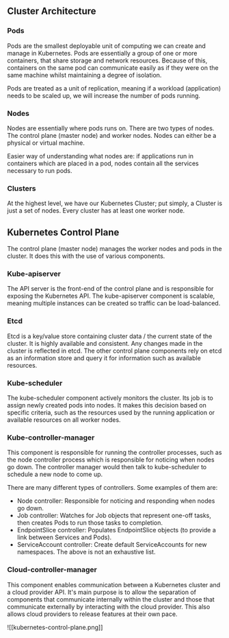 ## Cluster Architecture
### Pods
Pods are the smallest deployable unit of computing we can create and manage in Kubernetes. Pods are essentially a group of one or more containers, that share storage and network resources. Because of this, containers on the same pod can communicate easily as if they were on the same machine whilst maintaining a degree of isolation.

Pods are treated as a unit of replication, meaning if a workload (application) needs to be scaled up, we will increase the number of pods running.
### Nodes
Nodes are essentially where pods runs on. There are two types of nodes. The control plane (master node) and worker nodes. Nodes can either be a physical or virtual machine.

Easier way of understanding what nodes are: if applications run in containers which are placed in a pod, nodes contain all the services necessary to run pods.
### Clusters
At the highest level, we have our Kubernetes Cluster; put simply, a Cluster is just a set of nodes. Every cluster has at least one worker node.
## Kubernetes Control Plane
The control plane (master node) manages the worker nodes and pods in the cluster. It does this with the use of various components.
### Kube-apiserver
The API server is the front-end of the control plane and is responsible for exposing the Kubernetes API. The kube-apiserver component is scalable, meaning multiple instances can be created so traffic can be load-balanced.
### Etcd
Etcd is a key/value store containing cluster data / the current state of the cluster. It is highly available and consistent. Any changes made in the cluster is reflected in etcd. The other control plane components rely on etcd as an information store and query it for information such as available resources.
### Kube-scheduler
The kube-scheduler component actively monitors the cluster. Its job is to assign newly created pods into nodes. It makes this decision based on specific criteria, such as the resources used by the running application or available resources on all worker nodes.
### Kube-controller-manager
This component is responsible for running the controller processes, such as the node controller process which is responsible for noticing when nodes go down. The controller manager would then talk to kube-scheduler to schedule a new node to come up.

There are many different types of controllers. Some examples of them are:
- Node controller: Responsible for noticing and responding when nodes go down.
- Job controller: Watches for Job objects that represent one-off tasks, then creates Pods to run those tasks to completion.
- EndpointSlice controller: Populates EndpointSlice objects (to provide a link between Services and Pods).
- ServiceAccount controller: Create default ServiceAccounts for new namespaces.
The above is not an exhaustive list.
### Cloud-controller-manager
This component enables communication between a Kubernetes cluster and a cloud provider API. It's main purpose is to allow the separation of components that communicate internally within the cluster and those that communicate externally by interacting with the cloud provider. This also allows cloud providers to release features at their own pace.

![[kubernetes-control-plane.png]]
